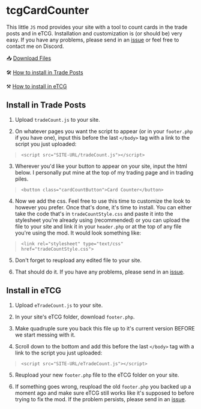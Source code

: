 # tcgCardCounter

This little `JS` mod provides your site with a tool to count cards in the trade posts and in eTCG. Installation and customization is (or should be) very easy. If you have any problems, please send in an [issue](https://github.com/savwiley/tcgCardCounter/issues) or feel free to contact me on Discord.

📥 [Download Files](https://github.com/savwiley/tcgCardCounter/archive/refs/heads/main.zip)

🛠️ [How to install in Trade Posts](https://github.com/savwiley/tcgCardCounter#install-in-trade-posts)

⚒️ [How to install in eTCG](https://github.com/savwiley/tcgCardCounter#install-in-etcg)

## Install in Trade Posts

[//]: # (Images here)

1. Upload `tradeCount.js` to your site.
 
2. On whatever pages you want the script to appear (or in your `footer.php` if you have one), input this before the last `</body>` tag with a link to the script you just uploaded:

> `<script src="SITE-URL/tradeCount.js"></script>`

3. Wherever you'd like your button to appear on your site, input the html below. I personally put mine at the top of my trading page and in trading piles.

> `<button class="cardCountButton">Card Counter</button>`

4. Now we add the css. Feel free to use this time to customize the look to however you prefer. Once that's done, it's time to install. You can either take the code that's in `tradeCountStyle.css` and paste it into the stylesheet you're already using (recommended) or you can upload the file to your site and link it in your `header.php` or at the top of any file you're using the mod. It would look something like:

> `<link rel="stylesheet" type="text/css" href="tradeCountStyle.css">`

5. Don't forget to reupload any edited file to your site.

6. That should do it. If you have any problems, please send in an [issue](https://github.com/savwiley/tcgCardCounter/issues).

## Install in eTCG

[//]: # (Images here)

1. Upload `eTradeCount.js` to your site.

2. In your site's eTCG folder, download `footer.php`.

3. Make quadruple sure you back this file up to it's current version BEFORE we start messing with it.

4. Scroll down to the bottom and add this before the last `</body>` tag with a link to the script you just uploaded:

> `<script src="SITE-URL/eTradeCount.js"></script>`

5. Reupload your new `footer.php` file to the eTCG folder on your site. 

6. If something goes wrong, reupload the old `footer.php` you backed up a moment ago and make sure eTCG still works like it's supposed to before trying to fix the mod. If the problem persists, please send in an [issue](https://github.com/savwiley/tcgCardCounter/issues). 
